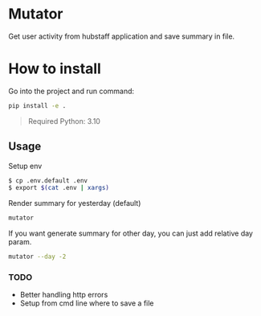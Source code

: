 # Mutator

Get user activity from hubstaff application and save summary in file.

# How to install 

Go into the project and run command:
```bash
pip install -e .
```
> Required Python: 3.10

## Usage

Setup env
```bash
$ cp .env.default .env
$ export $(cat .env | xargs)
```

Render summary for yesterday (default)
```bash
mutator
```

If you want generate summary for other day, you can just add relative day param.
```bash
mutator --day -2
```

### TODO
* Better handling http errors
* Setup from cmd line where to save a file
